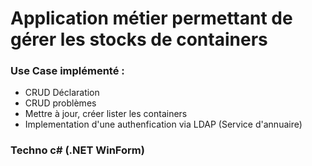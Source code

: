 # Application métier permettant de gérer les stocks de containers

### Use Case implémenté :
- CRUD Déclaration
- CRUD problèmes
- Mettre à jour, créer lister les containers
- Implementation d'une authenfication via LDAP (Service d'annuaire)

### Techno c# (.NET WinForm)
